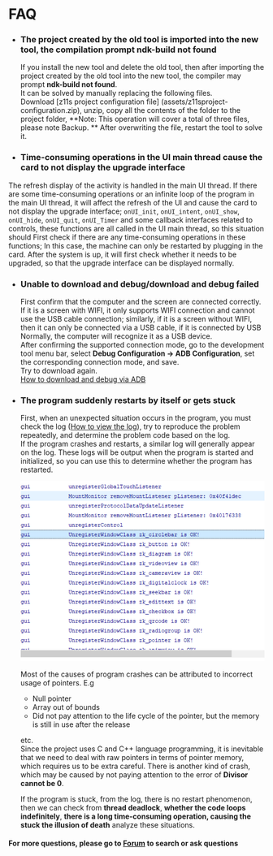 
# FAQ
* ### The project created by the old tool is imported into the new tool, the compilation prompt **ndk-build not found**
  If you install the new tool and delete the old tool, then after importing the project created by the old tool into the new tool, the compiler may prompt **ndk-build not found**.  
  It can be solved by manually replacing the following files.  
  Download [z11s project configuration file] (assets/z11sproject-configuration.zip), unzip, copy all the contents of the folder to the project folder, **Note: This operation will cover a total of three files, please note Backup. **
  After overwriting the file, restart the tool to solve it.
  
* ### Time-consuming operations in the UI main thread cause the card to not display the upgrade interface
The refresh display of the activity is handled in the main UI thread. If there are some time-consuming operations or an infinite loop of the program in the main UI thread, it will affect the refresh of the UI and cause the card to not display the upgrade interface;
`onUI_init`, `onUI_intent`, `onUI_show`, `onUI_hide`, `onUI_quit`, `onUI_Timer` and some callback interfaces related to controls, these functions are all called in the UI main thread, so this situation should First check if there are any time-consuming operations in these functions;
In this case, the machine can only be restarted by plugging in the card. After the system is up, it will first check whether it needs to be upgraded, so that the upgrade interface can be displayed normally.

* ### Unable to download and debug/download and debug failed
  First confirm that the computer and the screen are connected correctly. If it is a screen with WIFI, it only supports WIFI connection and cannot use the USB cable connection; similarly, if it is a screen without WIFI, then it can only be connected via a USB cable, if it is connected by USB Normally, the computer will recognize it as a USB device.  
  After confirming the supported connection mode, go to the development tool menu bar, select **Debug Configuration -> ADB Configuration**, set the corresponding connection mode, and save.  
  Try to download again.   
  [How to download and debug via ADB](adb_debug.md)
  
* ### The program suddenly restarts by itself or gets stuck  
  First, when an unexpected situation occurs in the program, you must check the log ([How to view the log](logcat.md)), try to reproduce the problem repeatedly, and determine the problem code based on the log.  
  If the program crashes and restarts, a similar log will generally appear on the log. These logs will be output when the program is started and initialized, so you can use this to determine whether the program has restarted. 
  
  ![](assets/start_log.png)  
  
  Most of the causes of program crashes can be attributed to incorrect usage of pointers. E.g  
  * Null pointer
  * Array out of bounds
  * Did not pay attention to the life cycle of the pointer, but the memory is still in use after the release 
  
  etc.  
  Since the project uses C and C++ language programming, it is inevitable that we need to deal with raw pointers in terms of pointer memory, which requires us to be extra careful.
  There is another kind of crash, which may be caused by not paying attention to the error of **Divisor cannot be 0**.
  
  If the program is stuck, from the log, there is no restart phenomenon, then we can check from **thread deadlock**, **whether the code loops indefinitely**, **there is a long time-consuming operation, causing the stuck the illusion of death** analyze these situations.

#### For more questions, please go to [Forum](http://bbs.zkswe.com/forum.php) to search or ask questions